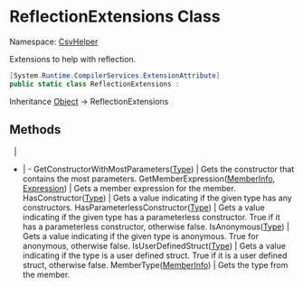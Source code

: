 # ReflectionExtensions Class

Namespace: [CsvHelper](/api/CsvHelper)

Extensions to help with reflection.

```cs
[System.Runtime.CompilerServices.ExtensionAttribute]
public static class ReflectionExtensions : 
```

Inheritance [Object](https://docs.microsoft.com/en-us/dotnet/api/system.object) -> ReflectionExtensions

## Methods
&nbsp; | &nbsp;
- | -
GetConstructorWithMostParameters([Type](https://docs.microsoft.com/en-us/dotnet/api/system.type)) | Gets the constructor that contains the most parameters.
GetMemberExpression([MemberInfo](https://docs.microsoft.com/en-us/dotnet/api/system.reflection.memberinfo), [Expression](https://docs.microsoft.com/en-us/dotnet/api/system.linq.expressions.expression)) | Gets a member expression for the member.
HasConstructor([Type](https://docs.microsoft.com/en-us/dotnet/api/system.type)) | Gets a value indicating if the given type has any constructors.
HasParameterlessConstructor([Type](https://docs.microsoft.com/en-us/dotnet/api/system.type)) | Gets a value indicating if the given type has a parameterless constructor. True if it has a parameterless constructor, otherwise false.
IsAnonymous([Type](https://docs.microsoft.com/en-us/dotnet/api/system.type)) | Gets a value indicating if the given type is anonymous. True for anonymous, otherwise false.
IsUserDefinedStruct([Type](https://docs.microsoft.com/en-us/dotnet/api/system.type)) | Gets a value indicating if the type is a user defined struct. True if it is a user defined struct, otherwise false.
MemberType([MemberInfo](https://docs.microsoft.com/en-us/dotnet/api/system.reflection.memberinfo)) | Gets the type from the member.
